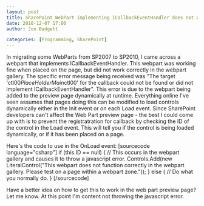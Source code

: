 ```yaml
---
layout: post
title: SharePoint WebPart implementing ICallbackEventHandler does not work properly in Web Part Gallery
date: 2010-12-07 17:00
author: Jon Badgett

categories: [Programming, SharePoint]
---
```

In migrating some WebParts from SP2007 to SP2010, I came across a webpart that implements ICallbackEventHandler. This webpart was working fine when placed on the page, but did not work correctly in the webpart gallery. The specific error message being received was "The target 'ctl00$PlaceHolderMain$ctl00' for the callback could not be found or did not implement ICallbackEventHandler". This error is due to the webpart being added to the preview page dynamically at runtime. Everything online I've seen assumes that pages doing this can be modified to load controls dynamically either in the Init event or on each Load event. Since SharePoint developers can't affect the Web Part preview page - the best I could come up with is to prevent the registratration for callback by checking the ID of the control in the Load event. This will tell you if the control is being loaded dynamically, or if it has been placed on a page.

Here's the code to use in the OnLoad event:
[sourcecode language="csharp"]
if (this.ID == null)
{
  // This occurs in the webpart gallery and causes it to throw a javascript error.
  Controls.Add(new LiteralControl(&quot;This webpart does not function correctly in the webpart gallery. Please test on a page within a webpart zone.&quot;));
} else {
  // Do what you normally do.
}
[/sourcecode]

Have a better idea on how to get this to work in the web part preview page? Let me know. At this point I'm content not throwing the javascript error.
